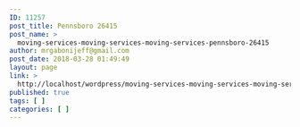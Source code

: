 ```yaml
---
ID: 11257
post_title: Pennsboro 26415
post_name: >
  moving-services-moving-services-moving-services-pennsboro-26415
author: mrgabonijeff@gmail.com
post_date: 2018-03-28 01:49:49
layout: page
link: >
  http://localhost/wordpress/moving-services-moving-services-moving-services-pennsboro-26415/
published: true
tags: [ ]
categories: [ ]
---
```

